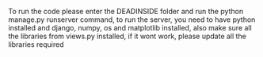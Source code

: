 To run the code please enter the DEADINSIDE folder and run the python manage.py runserver
command, to run the server, you need to have python installed and django, numpy, os and matplotlib installed, also make sure all the libraries from views.py installed, if it wont work, please update all the libraries required
